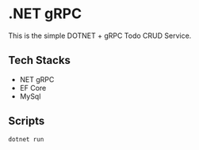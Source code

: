 # .NET gRPC

This is the simple DOTNET + gRPC Todo CRUD Service.

## Tech Stacks

-   NET gRPC
-   EF Core
-   MySql

## Scripts

```bash
dotnet run
```
